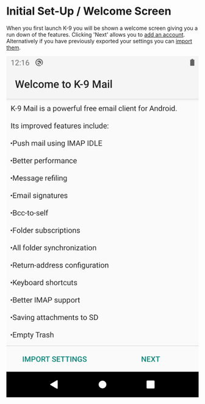 # Initial Set-Up / Welcome Screen

When you first launch K-9 you will be shown a welcome screen giving you a 
run down of the features. Clicking 'Next' allows you to [add an account](../accounts/add.md). Alternatively if you have 
previously exported your settings you can [import them](../settings/import.md).

![Welcome Screen](img/welcome_screen.png)
